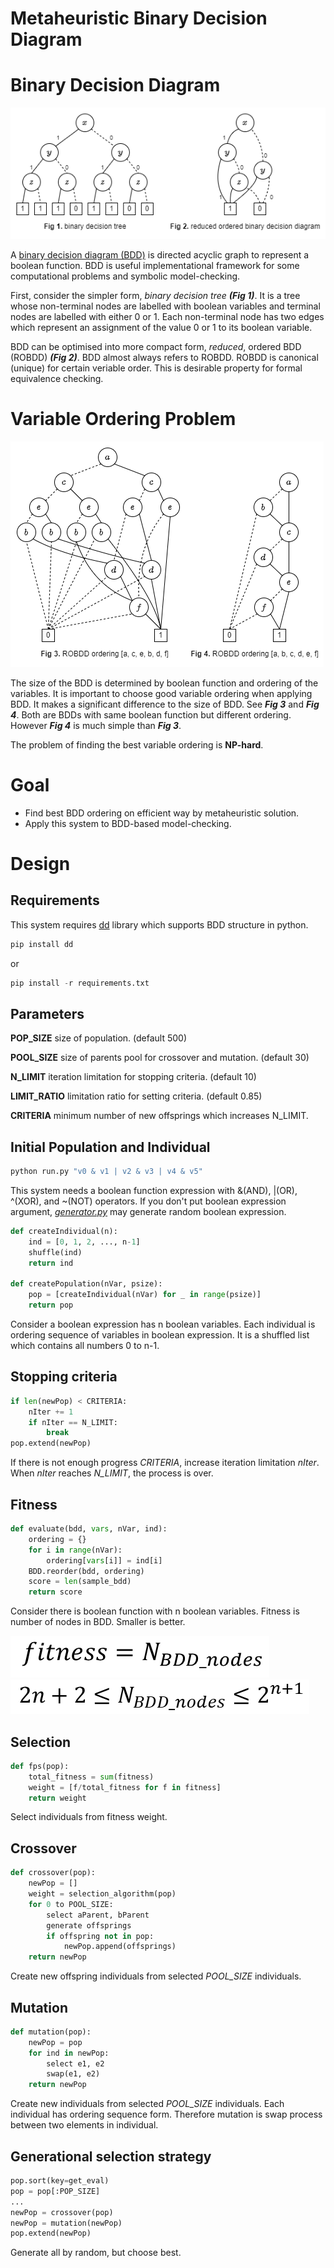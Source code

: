 # Metaheuristic Binary Decision Diagram

# Binary Decision Diagram

![img1](./img/sample.png)

A [binary decision diagram (BDD)](https://en.wikipedia.org/wiki/Binary_decision_diagram) is directed acyclic graph to represent a boolean function. BDD is useful implementational framework for some computational problems and symbolic model-checking.

First, consider the simpler form, *binary decision tree* ***(Fig 1)***. It is a tree whose non-terminal nodes are labelled with boolean variables and terminal nodes are labelled with either 0 or 1. Each non-terminal node has two edges which represent an assignment of the value 0 or 1 to its boolean variable.

BDD can be optimised into more compact form, *reduced*, ordered BDD (ROBDD) ***(Fig 2)***. BDD almost always refers to ROBDD. ROBDD is canonical (unique) for certain veriable order. This is desirable property for formal equivalence checking.


# Variable Ordering Problem

![img2](./img/ordering.png)

The size of the BDD is determined by boolean function and ordering of the variables. It is important to choose good variable ordering when applying BDD. It makes a significant difference to the size of BDD. See ***Fig 3*** and ***Fig 4***. Both are BDDs with same boolean function but different ordering. However ***Fig 4*** is much simple than ***Fig 3***.

The problem of finding the best variable ordering is **NP-hard**.


# Goal

* Find best BDD ordering on efficient way by metaheuristic solution.
* Apply this system to BDD-based model-checking.


# Design

## Requirements
This system requires [dd](https://github.com/tulip-control/dd) library which supports BDD structure in python.
```python
pip install dd
```
or
```python
pip install -r requirements.txt
```

## Parameters
**POP_SIZE** size of population. (default 500)

**POOL_SIZE** size of parents pool for crossover and mutation. (default 30)

**N_LIMIT** iteration limitation for stopping criteria. (default 10)

**LIMIT_RATIO** limitation ratio for setting criteria. (default 0.85)

**CRITERIA** minimum number of new offsprings which increases N_LIMIT.

## Initial Population and Individual
```python
python run.py "v0 & v1 | v2 & v3 | v4 & v5"
```
This system needs a boolean function expression with &(AND), |(OR), ^(XOR), and ~(NOT) operators. If you don't put boolean expression argument, [*generator.py*](./generator.py) may generate random boolean expression.

```python
def createIndividual(n):
    ind = [0, 1, 2, ..., n-1]
    shuffle(ind)
    return ind

def createPopulation(nVar, psize):
    pop = [createIndividual(nVar) for _ in range(psize)]
    return pop
```
Consider a boolean expression has n boolean variables. Each individual is ordering sequence of variables in boolean expression. It is a shuffled list which contains all numbers 0 to n-1.

## Stopping criteria
```python
if len(newPop) < CRITERIA:
    nIter += 1
    if nIter == N_LIMIT:
        break
pop.extend(newPop)
```
If there is not enough progress *CRITERIA*, increase iteration limitation *nIter*. When *nIter* reaches *N_LIMIT*, the process is over.

## Fitness
```python
def evaluate(bdd, vars, nVar, ind):
    ordering = {}
    for i in range(nVar):
        ordering[vars[i]] = ind[i]
    BDD.reorder(bdd, ordering)
    score = len(sample_bdd)
    return score
```
Consider there is boolean function with n boolean variables. Fitness is number of nodes in BDD. Smaller is better. 

![img4](./img/formula2.png)
![img5](./img/formula3.png)

## Selection
```python
def fps(pop):
    total_fitness = sum(fitness)
    weight = [f/total_fitness for f in fitness]
    return weight
```
Select individuals from fitness weight.

## Crossover
```python
def crossover(pop):
    newPop = []
    weight = selection_algorithm(pop)
    for 0 to POOL_SIZE:
        select aParent, bParent
        generate offsprings
        if offspring not in pop:
            newPop.append(offsprings)
    return newPop
```
Create new offspring individuals from selected *POOL_SIZE* individuals.

## Mutation

```python
def mutation(pop):
    newPop = pop
    for ind in newPop:
        select e1, e2
        swap(e1, e2)
    return newPop
```
Create new individuals from selected *POOL_SIZE* individuals. Each individual has ordering sequence form. Therefore mutation is swap process between two elements in individual.

## Generational selection strategy
```python
pop.sort(key=get_eval)
pop = pop[:POP_SIZE]
...
newPop = crossover(pop)
newPop = mutation(newPop)
pop.extend(newPop)
```
Generate all by random, but choose best.
